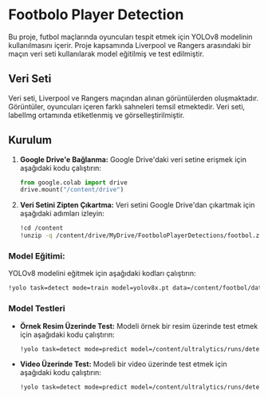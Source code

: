 # Footbolo Player Detection

Bu proje, futbol maçlarında oyuncuları tespit etmek için YOLOv8 modelinin kullanılmasını içerir. Proje kapsamında Liverpool ve Rangers arasındaki bir maçın veri seti kullanılarak model eğitilmiş ve test edilmiştir.

## Veri Seti

Veri seti, Liverpool ve Rangers maçından alınan görüntülerden oluşmaktadır. Görüntüler, oyuncuları içeren farklı sahneleri temsil etmektedir. Veri seti, labelImg ortamında etiketlenmiş ve görselleştirilmiştir.

## Kurulum

1. **Google Drive'e Bağlanma:** Google Drive'daki veri setine erişmek için aşağıdaki kodu çalıştırın:

    ```python
    from google.colab import drive
    drive.mount("/content/drive")
    ```

2. **Veri Setini Zipten Çıkartma:**
   Veri setini Google Drive'dan çıkartmak için aşağıdaki adımları izleyin:

   ```bash
   !cd /content
   !unzip -q /content/drive/MyDrive/FootboloPlayerDetections/footbol.zip
   ```

### Model Eğitimi:

YOLOv8 modelini eğitmek için aşağıdaki kodları çalıştırın:

```bash
!yolo task=detect mode=train model=yolov8x.pt data=/content/footbol/data.yaml epochs=50 imgsz=640 batch=16 optimizer=Adamax lr0=0.001618 device=0
```

### Model Testleri

- **Örnek Resim Üzerinde Test:** Modeli örnek bir resim üzerinde test etmek için aşağıdaki kodu çalıştırın:

  ```bash
  !yolo task=detect mode=predict model=/content/ultralytics/runs/detect/train/weights/best.pt conf=0.40 source=/content/drive/MyDrive/FootboloPlayerDetections/Ekran2.png
  ```

- **Video Üzerinde Test:** Modeli bir video üzerinde test etmek için aşağıdaki kodu çalıştırın:

  ```bash
  !yolo task=detect mode=predict model=/content/ultralytics/runs/detect/train/weights/last.pt conf=0.40 source=/content/drive/MyDrive/FootboloPlayerDetections/Liv-Ran-Match.mov
  ```

